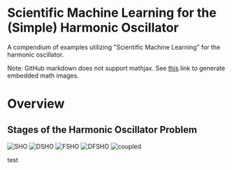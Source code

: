# Scientific Machine Learning for the (Simple) Harmonic Oscillator
A compendium of examples utilizing "Scientific Machine Learning" for the harmonic oscillator. 

Note: GitHub markdown does not support mathjax. See [this](https://latex.codecogs.com) link to generate embedded math images.

# Overview 
## Stages of the Harmonic Oscillator Problem 



![SHO](https://latex.codecogs.com/svg.image?m\ddot{x}&space;&plus;&space;kx&space;=&space;0)
![DSHO](https://latex.codecogs.com/svg.image?m\ddot{x}&space;&plus;&space;2\Gamma&space;\dot{x}&space;&plus;&space;kx&space;=&space;0)
![FSHO](https://latex.codecogs.com/svg.image?m\ddot{x}&space;&plus;&space;kx&space;=&space;F(t))
![DFSHO](https://latex.codecogs.com/svg.image?m\ddot{x}&space;&plus;2\Gamma&space;\dot{x}&space;&plus;&space;kx&space;=&space;F(t))
![coupled]()

test
